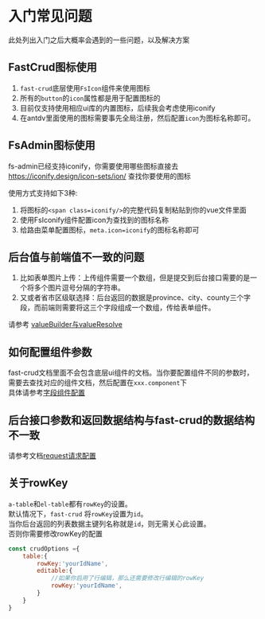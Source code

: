 # 入门常见问题
此处列出入门之后大概率会遇到的一些问题，以及解决方案

## FastCrud图标使用
1. `fast-crud`底层使用`FsIcon`组件来使用图标
2. 所有的`button`的`icon`属性都是用于配置图标的
3. 目前仅支持使用相应ui库的内置图标，后续我会考虑使用iconify
4. 在antdv里面使用的图标需要事先全局注册，然后配置`icon`为图标名称即可。

## FsAdmin图标使用
fs-admin已经支持iconify，你需要使用哪些图标直接去
https://iconify.design/icon-sets/ion/ 查找你要使用的图标

使用方式支持如下3种:
1. 将图标的`<span class=iconify/>`的完整代码复制粘贴到你的vue文件里面
2. 使用FsIconify组件配置icon为查找到的图标名称
3. 给路由菜单配置图标，`meta.icon=iconify`的图标名称即可

## 后台值与前端值不一致的问题

1. 比如表单图片上传：上传组件需要一个数组，但是提交到后台接口需要的是一个将多个图片逗号分隔的字符串。    
2. 又或者省市区级联选择：后台返回的数据是province、city、county三个字段，而前端则需要将这三个字段组成一个数组，传给表单组件。

请参考 [valueBuilder与valueResolve](/api/crud-options/columns.md#valuebuilder与valueresolve)

## 如何配置组件参数
fast-crud文档里面不会包含底层ui组件的文档。当你要配置组件不同的参数时，需要去查找对应的组件文档，然后配置在`xxx.component`下    
具体请参考[字段组件配置](./component.md#字段组件配置)
 
## 后台接口参数和返回数据结构与fast-crud的数据结构不一致
请参考文档[request请求配置](/api/crud-options/request.html#request-【请求】)


## 关于rowKey
`a-table`和`el-table`都有`rowKey`的设置。       
默认情况下，`fast-crud` 将`rowKey`设置为`id`。      
当你后台返回的列表数据主键列名称就是`id`，则无需关心此设置。  
否则你需要修改rowKey的配置
```js
const crudOptions ={
    table:{
        rowKey:'yourIdName',
        editable:{
            //如果你启用了行编辑，那么还需要修改行编辑的rowKey
            rowKey:'yourIdName',
        }   
    }
}

``` 
